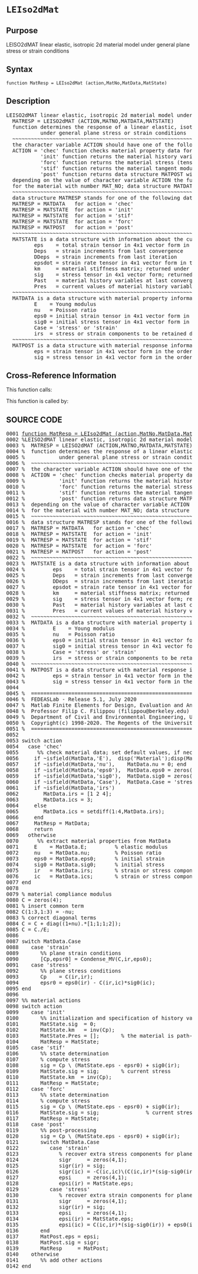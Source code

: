 
<!-- <a name="_top"></a>
<div><a href="../../../../../index.md">Home</a> &gt;  <a href="#">..</a> &gt; <a href="#">..</a> &gt; <a href="#">FEDEASLab</a> &gt; <a href="#">src</a> &gt; <a href="index.md">Material_Library</a> &gt; LEIso2dMat.m</div> -->

<!--<table width="100%"><tr><td align="left"><a href="../../../../../index.md"><img alt="<" border="0" src="../../../../../left.png">&nbsp;Master index</a></td>
<td align="right"><a href="index.md">Index for ..\..\FEDEASLab\src\Material_Library&nbsp;<img alt=">" border="0" src="../../../../../right.png"></a></td></tr></table>-->
# `LEIso2dMat`
<!-- <h1>LEIso2dMat
</h1> -->

## <a name="_name"></a>Purpose

<!-- <h2 id="purpose"><a name="_name"></a>Purpose</h2> -->

LEISO2dMAT linear elastic, isotropic 2d material model under general plane stress or strain conditions

<!-- <div class="box"><strong>LEISO2dMAT linear elastic, isotropic 2d material model under general plane stress or strain conditions</strong></div> -->

## <a name="_synopsis"></a>Syntax

`function MatResp = LEIso2dMat (action,MatNo,MatData,MatState)` 
## <a name="_description"></a>Description

<pre class="comment">LEISO2dMAT linear elastic, isotropic 2d material model under general plane stress or strain conditions 
  MATRESP = LEISO2dMAT (ACTION,MATNO,MATDATA,MATSTATE)
  function determines the response of a linear elastic, isotropic material
           under general plane stress or strain conditions
  ~~~~~~~~~~~~~~~~~~~~~~~~~~~~~~~~~~~~~~~~~~~~~~~~~~~~~~~~~~~~~~~~~~~~~~~~~~~~~~~~~~~~~~~~~
  the character variable ACTION should have one of the following values
  ACTION = 'chec' function checks material property data for omissions and returns default values in MATDATA
           'init' function returns the material history variables in MATSTATE
           'forc' function returns the material stress (tensor) in MATSTATE
           'stif' function returns the material tangent modulus and the stress (tensor) in MATSTATE
           'post' function returns data structure MATPOST with post-processing information
  depending on the value of character variable ACTION the function returns information in data structure MATRESP
  for the material with number MAT_NO; data structure MATDATA supplies the material property data
  ~~~~~~~~~~~~~~~~~~~~~~~~~~~~~~~~~~~~~~~~~~~~~~~~~~~~~~~~~~~~~~~~~~~~~~~~~~~~~~~~~~~~~~~~~
  data structure MATRESP stands for one of the following data objects depending on value of ACTION 
  MATRESP = MATDATA   for action = 'chec'
  MATRESP = MATSTATE  for action = 'init'
  MATRESP = MATSTATE  for action = 'stif'
  MATRESP = MATSTATE  for action = 'forc'
  MATRESP = MATPOST   for action = 'post'
  ~~~~~~~~~~~~~~~~~~~~~~~~~~~~~~~~~~~~~~~~~~~~~~~~~~~~~~~~~~~~~~~~~~~~~~~~~~~~~~~~~~~~~~~~~
  MATSTATE is a data structure with information about the current material state in fields
         eps    = total strain tensor in 4x1 vector form in the order 11, 22, 33, 12
         Deps   = strain increments from last convergence
         DDeps  = strain increments from last iteration
         epsdot = strain rate tensor in 4x1 vector form in the order 11, 22, 33, 12
         km     = material stiffness matrix; returned under ACTION = 'stif'
         sig    = stress tensor in 4x1 vector form; returned under ACTION = 'stif' or 'forc'
         Past   = material history variables at last converged state
         Pres   = current values of material history variables
  ~~~~~~~~~~~~~~~~~~~~~~~~~~~~~~~~~~~~~~~~~~~~~~~~~~~~~~~~~~~~~~~~~~~~~~~~~~~~~~~~~~~~~~~~~
  MATDATA is a data structure with material property information; it has the fields
         E    = Young modulus
         nu   = Poisson ratio
         eps0 = initial strain tensor in 4x1 vector form in the order 11, 22, 33, 12
         sig0 = initial stress tensor in 4x1 vector form in the order 11, 22, 33, 12
         Case = 'stress' or 'strain'
         irs  = stress or strain components to be retained depending on Case
  ~~~~~~~~~~~~~~~~~~~~~~~~~~~~~~~~~~~~~~~~~~~~~~~~~~~~~~~~~~~~~~~~~~~~~~~~~~~~~~~~~~~~~~~~~
  MATPOST is a data structure with material response information for post-processing in fields
         eps = strain tensor in 4x1 vector form in the order 11, 22, 33, 12
         sig = stress tensor in 4x1 vector form in the order 11, 22, 33, 12</pre>
<!-- <div class="fragment"><pre class="comment">LEISO2dMAT linear elastic, isotropic 2d material model under general plane stress or strain conditions 
  MATRESP = LEISO2dMAT (ACTION,MATNO,MATDATA,MATSTATE)
  function determines the response of a linear elastic, isotropic material
           under general plane stress or strain conditions
  ~~~~~~~~~~~~~~~~~~~~~~~~~~~~~~~~~~~~~~~~~~~~~~~~~~~~~~~~~~~~~~~~~~~~~~~~~~~~~~~~~~~~~~~~~
  the character variable ACTION should have one of the following values
  ACTION = 'chec' function checks material property data for omissions and returns default values in MATDATA
           'init' function returns the material history variables in MATSTATE
           'forc' function returns the material stress (tensor) in MATSTATE
           'stif' function returns the material tangent modulus and the stress (tensor) in MATSTATE
           'post' function returns data structure MATPOST with post-processing information
  depending on the value of character variable ACTION the function returns information in data structure MATRESP
  for the material with number MAT_NO; data structure MATDATA supplies the material property data
  ~~~~~~~~~~~~~~~~~~~~~~~~~~~~~~~~~~~~~~~~~~~~~~~~~~~~~~~~~~~~~~~~~~~~~~~~~~~~~~~~~~~~~~~~~
  data structure MATRESP stands for one of the following data objects depending on value of ACTION 
  MATRESP = MATDATA   for action = 'chec'
  MATRESP = MATSTATE  for action = 'init'
  MATRESP = MATSTATE  for action = 'stif'
  MATRESP = MATSTATE  for action = 'forc'
  MATRESP = MATPOST   for action = 'post'
  ~~~~~~~~~~~~~~~~~~~~~~~~~~~~~~~~~~~~~~~~~~~~~~~~~~~~~~~~~~~~~~~~~~~~~~~~~~~~~~~~~~~~~~~~~
  MATSTATE is a data structure with information about the current material state in fields
         eps    = total strain tensor in 4x1 vector form in the order 11, 22, 33, 12
         Deps   = strain increments from last convergence
         DDeps  = strain increments from last iteration
         epsdot = strain rate tensor in 4x1 vector form in the order 11, 22, 33, 12
         km     = material stiffness matrix; returned under ACTION = 'stif'
         sig    = stress tensor in 4x1 vector form; returned under ACTION = 'stif' or 'forc'
         Past   = material history variables at last converged state
         Pres   = current values of material history variables
  ~~~~~~~~~~~~~~~~~~~~~~~~~~~~~~~~~~~~~~~~~~~~~~~~~~~~~~~~~~~~~~~~~~~~~~~~~~~~~~~~~~~~~~~~~
  MATDATA is a data structure with material property information; it has the fields
         E    = Young modulus
         nu   = Poisson ratio
         eps0 = initial strain tensor in 4x1 vector form in the order 11, 22, 33, 12
         sig0 = initial stress tensor in 4x1 vector form in the order 11, 22, 33, 12
         Case = 'stress' or 'strain'
         irs  = stress or strain components to be retained depending on Case
  ~~~~~~~~~~~~~~~~~~~~~~~~~~~~~~~~~~~~~~~~~~~~~~~~~~~~~~~~~~~~~~~~~~~~~~~~~~~~~~~~~~~~~~~~~
  MATPOST is a data structure with material response information for post-processing in fields
         eps = strain tensor in 4x1 vector form in the order 11, 22, 33, 12
         sig = stress tensor in 4x1 vector form in the order 11, 22, 33, 12</pre></div> -->

<!-- crossreference -->
## <a name="_cross"></a>Cross-Reference Information

This function calls:
<ul style="list-style-image:url(../../../../../matlabicon.gif)">
</ul>
This function is called by:
<ul style="list-style-image:url(../../../../../matlabicon.gif)">
</ul>
<!-- crossreference -->



<h2><a name="_source"></a>SOURCE CODE</h2>
<div class="fragment"><pre>0001 <a name="_sub0" href="#_subfunctions" class="code">function MatResp = LEIso2dMat (action,MatNo,MatData,MatState)</a>
0002 <span class="comment">%LEISO2dMAT linear elastic, isotropic 2d material model under general plane stress or strain conditions</span>
0003 <span class="comment">%  MATRESP = LEISO2dMAT (ACTION,MATNO,MATDATA,MATSTATE)</span>
0004 <span class="comment">%  function determines the response of a linear elastic, isotropic material</span>
0005 <span class="comment">%           under general plane stress or strain conditions</span>
0006 <span class="comment">%  ~~~~~~~~~~~~~~~~~~~~~~~~~~~~~~~~~~~~~~~~~~~~~~~~~~~~~~~~~~~~~~~~~~~~~~~~~~~~~~~~~~~~~~~~~</span>
0007 <span class="comment">%  the character variable ACTION should have one of the following values</span>
0008 <span class="comment">%  ACTION = 'chec' function checks material property data for omissions and returns default values in MATDATA</span>
0009 <span class="comment">%           'init' function returns the material history variables in MATSTATE</span>
0010 <span class="comment">%           'forc' function returns the material stress (tensor) in MATSTATE</span>
0011 <span class="comment">%           'stif' function returns the material tangent modulus and the stress (tensor) in MATSTATE</span>
0012 <span class="comment">%           'post' function returns data structure MATPOST with post-processing information</span>
0013 <span class="comment">%  depending on the value of character variable ACTION the function returns information in data structure MATRESP</span>
0014 <span class="comment">%  for the material with number MAT_NO; data structure MATDATA supplies the material property data</span>
0015 <span class="comment">%  ~~~~~~~~~~~~~~~~~~~~~~~~~~~~~~~~~~~~~~~~~~~~~~~~~~~~~~~~~~~~~~~~~~~~~~~~~~~~~~~~~~~~~~~~~</span>
0016 <span class="comment">%  data structure MATRESP stands for one of the following data objects depending on value of ACTION</span>
0017 <span class="comment">%  MATRESP = MATDATA   for action = 'chec'</span>
0018 <span class="comment">%  MATRESP = MATSTATE  for action = 'init'</span>
0019 <span class="comment">%  MATRESP = MATSTATE  for action = 'stif'</span>
0020 <span class="comment">%  MATRESP = MATSTATE  for action = 'forc'</span>
0021 <span class="comment">%  MATRESP = MATPOST   for action = 'post'</span>
0022 <span class="comment">%  ~~~~~~~~~~~~~~~~~~~~~~~~~~~~~~~~~~~~~~~~~~~~~~~~~~~~~~~~~~~~~~~~~~~~~~~~~~~~~~~~~~~~~~~~~</span>
0023 <span class="comment">%  MATSTATE is a data structure with information about the current material state in fields</span>
0024 <span class="comment">%         eps    = total strain tensor in 4x1 vector form in the order 11, 22, 33, 12</span>
0025 <span class="comment">%         Deps   = strain increments from last convergence</span>
0026 <span class="comment">%         DDeps  = strain increments from last iteration</span>
0027 <span class="comment">%         epsdot = strain rate tensor in 4x1 vector form in the order 11, 22, 33, 12</span>
0028 <span class="comment">%         km     = material stiffness matrix; returned under ACTION = 'stif'</span>
0029 <span class="comment">%         sig    = stress tensor in 4x1 vector form; returned under ACTION = 'stif' or 'forc'</span>
0030 <span class="comment">%         Past   = material history variables at last converged state</span>
0031 <span class="comment">%         Pres   = current values of material history variables</span>
0032 <span class="comment">%  ~~~~~~~~~~~~~~~~~~~~~~~~~~~~~~~~~~~~~~~~~~~~~~~~~~~~~~~~~~~~~~~~~~~~~~~~~~~~~~~~~~~~~~~~~</span>
0033 <span class="comment">%  MATDATA is a data structure with material property information; it has the fields</span>
0034 <span class="comment">%         E    = Young modulus</span>
0035 <span class="comment">%         nu   = Poisson ratio</span>
0036 <span class="comment">%         eps0 = initial strain tensor in 4x1 vector form in the order 11, 22, 33, 12</span>
0037 <span class="comment">%         sig0 = initial stress tensor in 4x1 vector form in the order 11, 22, 33, 12</span>
0038 <span class="comment">%         Case = 'stress' or 'strain'</span>
0039 <span class="comment">%         irs  = stress or strain components to be retained depending on Case</span>
0040 <span class="comment">%  ~~~~~~~~~~~~~~~~~~~~~~~~~~~~~~~~~~~~~~~~~~~~~~~~~~~~~~~~~~~~~~~~~~~~~~~~~~~~~~~~~~~~~~~~~</span>
0041 <span class="comment">%  MATPOST is a data structure with material response information for post-processing in fields</span>
0042 <span class="comment">%         eps = strain tensor in 4x1 vector form in the order 11, 22, 33, 12</span>
0043 <span class="comment">%         sig = stress tensor in 4x1 vector form in the order 11, 22, 33, 12</span>
0044 
0045 <span class="comment">%  =========================================================================================</span>
0046 <span class="comment">%  FEDEASLab - Release 5.1, July 2020</span>
0047 <span class="comment">%  Matlab Finite Elements for Design, Evaluation and Analysis of Structures</span>
0048 <span class="comment">%  Professor Filip C. Filippou (filippou@berkeley.edu)</span>
0049 <span class="comment">%  Department of Civil and Environmental Engineering, UC Berkeley</span>
0050 <span class="comment">%  Copyright(c) 1998-2020. The Regents of the University of California. All Rights Reserved.</span>
0051 <span class="comment">%  =========================================================================================</span>
0052 
0053 <span class="keyword">switch</span> action
0054   <span class="keyword">case</span> <span class="string">'chec'</span>
0055      <span class="comment">%% check material data; set default values, if necessary</span>
0056     <span class="keyword">if</span> ~isfield(MatData,<span class="string">'E'</span>),  disp(<span class="string">'Material'</span>);disp(MatNo); error(<span class="string">'Young modulus missing'</span>);<span class="keyword">end</span>
0057     <span class="keyword">if</span> ~isfield(MatData,<span class="string">'nu'</span>),    MatData.nu = 0; <span class="keyword">end</span>
0058     <span class="keyword">if</span> ~isfield(MatData,<span class="string">'eps0'</span>),  MatData.eps0 = zeros(4,1); <span class="keyword">end</span>
0059     <span class="keyword">if</span> ~isfield(MatData,<span class="string">'sig0'</span>),  MatData.sig0 = zeros(4,1); <span class="keyword">end</span>
0060     <span class="keyword">if</span> ~isfield(MatData,<span class="string">'Case'</span>),  MatData.Case = <span class="string">'stress'</span>;   <span class="keyword">end</span>
0061     <span class="keyword">if</span> ~isfield(MatData,<span class="string">'irs'</span>)
0062        MatData.irs = [1 2 4];
0063        MatData.ics = 3;
0064     <span class="keyword">else</span>
0065        MatData.ics = setdiff(1:4,MatData.irs);
0066     <span class="keyword">end</span>
0067     MatResp = MatData;
0068     <span class="keyword">return</span>
0069   <span class="keyword">otherwise</span>
0070      <span class="comment">%% extract material properties from MatData</span>
0071     E    = MatData.E;         <span class="comment">% elastic modulus</span>
0072     nu   = MatData.nu;        <span class="comment">% Poisson ratio</span>
0073     eps0 = MatData.eps0;      <span class="comment">% initial strain</span>
0074     sig0 = MatData.sig0;      <span class="comment">% initial stress</span>
0075     ir   = MatData.irs;       <span class="comment">% strain or stress components to retain</span>
0076     ic   = MatData.ics;       <span class="comment">% strain or stress components to set to zero</span>
0077 <span class="keyword">end</span>
0078 
0079 <span class="comment">% material compliance modulus</span>
0080 C = zeros(4);
0081 <span class="comment">% insert common term</span>
0082 C(1:3,1:3) = -nu;
0083 <span class="comment">% correct diagonal terms</span>
0084 C = C + diag((1+nu).*[1;1;1;2]);
0085 C = C./E;
0086 
0087 <span class="keyword">switch</span> MatData.Case
0088    <span class="keyword">case</span> <span class="string">'strain'</span>
0089       <span class="comment">%% plane strain conditions</span>
0090       [Cp,epsr0] = Condense_MV(C,ir,eps0);
0091    <span class="keyword">case</span> <span class="string">'stress'</span>
0092       <span class="comment">%% plane stress conditions</span>
0093       Cp    = C(ir,ir);
0094       epsr0 = eps0(ir) - C(ir,ic)*sig0(ic);
0095 <span class="keyword">end</span>
0096 
0097 <span class="comment">%% material actions</span>
0098 <span class="keyword">switch</span> action
0099    <span class="keyword">case</span> <span class="string">'init'</span>
0100       <span class="comment">%% initialization and specification of history variables</span>
0101       MatState.sig  = 0;
0102       MatState.km   = inv(Cp);
0103       MatState.Pres = [];       <span class="comment">% the material is path-independent with no history variables</span>
0104       MatResp = MatState;
0105    <span class="keyword">case</span> <span class="string">'stif'</span>
0106       <span class="comment">%% state determination</span>
0107       <span class="comment">% compute stress</span>
0108       sig = Cp \ (MatState.eps - epsr0) + sig0(ir);
0109       MatState.sig = sig;       <span class="comment">% current stress</span>
0110       MatState.km  = inv(Cp);
0111       MatResp = MatState;
0112    <span class="keyword">case</span> <span class="string">'forc'</span>
0113       <span class="comment">%% state determination</span>
0114       <span class="comment">% compute stress</span>
0115       sig = Cp \ (MatState.eps - epsr0) + sig0(ir);
0116       MatState.sig = sig;               <span class="comment">% current stress</span>
0117       MatResp = MatState;
0118    <span class="keyword">case</span> <span class="string">'post'</span>
0119       <span class="comment">%% post-processing</span>
0120       sig = Cp \ (MatState.eps - epsr0) + sig0(ir);
0121       <span class="keyword">switch</span> MatData.Case
0122          <span class="keyword">case</span> <span class="string">'strain'</span>
0123             <span class="comment">% recover extra stress components for plane strain</span>
0124             sigr     = zeros(4,1);
0125             sigr(ir) = sig;
0126             sigr(ic) = -C(ic,ic)\(C(ic,ir)*(sig-sig0(ir))+ eps0(ic)) + sig0(ic);
0127             epsi     = zeros(4,1);
0128             epsi(ir) = MatState.eps;
0129          <span class="keyword">case</span> <span class="string">'stress'</span>
0130             <span class="comment">% recover extra strain components for plane stress</span>
0131             sigr     = zeros(4,1);
0132             sigr(ir) = sig;
0133             epsi     = zeros(4,1);
0134             epsi(ir) = MatState.eps;
0135             epsi(ic) = C(ic,ir)*(sig-sig0(ir)) + eps0(ic);
0136       <span class="keyword">end</span>
0137       MatPost.eps = epsi;
0138       MatPost.sig = sigr;
0139       MatResp     = MatPost;
0140    <span class="keyword">otherwise</span>
0141       <span class="comment">%% add other actions</span>
0142 <span class="keyword">end</span></pre></div>
<!-- <hr><address>Generated on Wed 15-Jul-2020 00:16:13 by <strong><a href="http://www.artefact.tk/software/matlab/m2html/" title="Matlab Documentation in HTML">m2html</a></strong> &copy; 2005</address> -->